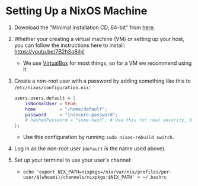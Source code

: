 # Setting Up a NixOS Machine

  1. Download the "Minimal installation CD, 64-bit" from [here](https://nixos.org/nixos/download.html).
  2. Whether your creating a virtual machine (VM) or setting up your host, you can follow the instructions here to install: https://youtu.be/7B2hSo8ihjI
      * We use [VirtualBox](https://www.virtualbox.org/) for most things, so for a VM we recommend using it.
  3. Create a non-root user with a password by adding something like this to `/etc/nixos/configuration.nix`:

        ```nix
        users.users.default = {
            isNormalUser = true;
            home         = "/home/default";
            password     = "insecure-password";
            # hashedPassword = "some-hash"; # Use this for real security, but you need to know how to use it.
        };
        ```

        * Use this configuration by running `sudo nixos-rebuild switch`.

  4. Log in as the non-root user (`default` is the name used above).
  5. Set up your terminal to use your user's channel:
      * `echo 'export NIX_PATH=nixpkgs=/nix/var/nix/profiles/per-user/$(whoami)/channels/nixpkgs:$NIX_PATH' > ~/.bashrc`
